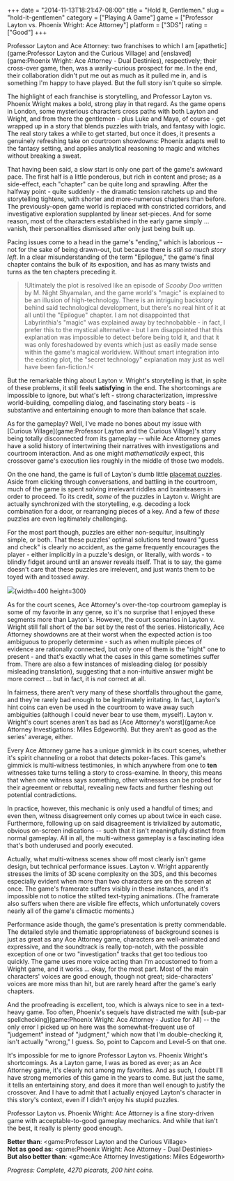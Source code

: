 +++
date = "2014-11-13T18:21:47-08:00"
title = "Hold It, Gentlemen."
slug = "hold-it-gentlemen"
category = ["Playing A Game"]
game = ["Professor Layton vs. Phoenix Wright: Ace Attorney"]
platform = ["3DS"]
rating = ["Good"]
+++

Professor Layton and Ace Attorney: two franchises to which I am [apathetic](game:Professor Layton and the Curious Village) and [enslaved](game:Phoenix Wright: Ace Attorney - Dual Destinies), respectively; their cross-over game, then, was a warily-curious prospect for me.  In the end, their collaboration didn't put me out as much as it pulled me in, and is something I'm happy to have played.  But the full story isn't quite so simple.

The highlight of each franchise is storytelling, and Professor Layton vs. Phoenix Wright makes a bold, strong play in that regard.  As the game opens in London, some mysterious characters cross paths with both Layton and Wright, and from there the gentlemen - plus Luke and Maya, of course - get wrapped up in a story that blends puzzles with trials, and fantasy with logic.  The real story takes a while to get started, but once it does, it presents a genuinely refreshing take on courtroom showdowns: Phoenix adapts well to the fantasy setting, and applies analytical reasoning to magic and witches without breaking a sweat.

That having been said, a slow start is only one part of the game's awkward pace.  The first half is a little ponderous, but rich in content and prose; as a side-effect, each "chapter" can be quite long and sprawling.  After the halfway point - quite suddenly - the dramatic tension ratchets up and the storytelling tightens, with shorter and more-numerous chapters than before.  The previously-open game world is replaced with constricted corridors, and investigative exploration supplanted by linear set-pieces.  And for some reason, most of the characters established in the early game simply ... vanish, their personalities dismissed after only just being built up.

Pacing issues come to a head in the game's "ending," which is laborious -- not for the sake of being drawn-out, but because there is <i>still so much story left</i>.  In a clear misunderstanding of the term "Epilogue," the game's final chapter contains the bulk of its exposition, and has as many twists and turns as the ten chapters preceding it.

>!Ultimately the plot is resolved like an episode of <i>Scooby Doo</i> written by M. Night Shyamalan, and the game world's "magic" is explained to be an illusion of high-technology.  There is an intriguing backstory behind said technological development, but there's no real hint of it at all until the "Epilogue" chapter.  I am not disappointed that Labyrinthia's "magic" was explained away by technobabble - in fact, I prefer this to the mystical alternative - but I am disappointed that this explanation was impossible to detect before being told it, and that it was only foreshadowed by events which just as easily made sense within the game's magical worldview.  Without smart integration into the existing plot, the "secret technology" explanation may just as well have been fan-fiction.!<

But the remarkable thing about Layton v. Wright's storytelling is that, in spite of these problems, it still feels <b>satisfying</b> in the end.  The shortcomings are impossible to ignore, but what's left - strong characterization, impressive world-building, compelling dialog, and fascinating story beats - is substantive and entertaining enough to more than balance that scale.

As for the gameplay?  Well, I've made no bones about my issue with [Curious Village](game:Professor Layton and the Curious Village)'s story being totally disconnected from its gameplay -- while Ace Attorney games have a solid history of intertwining their narratives with investigations and courtroom interaction.  And as one might <i>mathematically</i> expect, this crossover game's execution lies roughly in the middle of those two models.

On the one hand, the game is full of Layton's dumb little <a href="http://www.penny-arcade.com/comic/2008/02/13/">placemat puzzles</a>.  Aside from clicking through conversations, and battling in the courtroom, much of the game is spent solving irrelevant riddles and brainteasers in order to proceed.  To its credit, <i>some</i> of the puzzles in Layton v. Wright are actually synchronized with the storytelling, e.g. decoding a lock combination for a door, or rearranging pieces of a key.  And a few of <i>these</i> puzzles are even legitimately challenging.

For the most part though, puzzles are either non-sequitur, insultingly simple, or both.  That these puzzles' optimal solutions tend toward "guess and check" is clearly no accident, as the game frequently encourages the player - either implicitly in a puzzle's design, or literally, with words - to blindly fidget around until an answer reveals itself.  That is to say, the game doesn't care that these puzzles are irrelevent, and just wants them to be toyed with and tossed away.

![](%site.BaseURL%wp-content/uploads/2014/11/keepguessing.jpg){width=400 height=300}

As for the court scenes, Ace Attorney's over-the-top courtroom gameplay is some of my favorite in any genre, so it's no surprise that I enjoyed these segments more than Layton's.  However, the court scenarios in Layton v. Wright still fall short of the bar set by the rest of the series.  Historically, Ace Attorney showdowns are at their worst when the expected action is too ambiguous to properly determine - such as when multiple pieces of evidence are rationally connected, but only one of them is the "right" one to present - and that's exactly what the cases in this game sometimes suffer from.  There are also a few instances of misleading dialog (or possibly misleading translation), suggesting that a non-intuitive answer might be more correct ... but in fact, it is <i>not</i> correct at all.

In fairness, there aren't very many of these shortfalls throughout the game, and they're rarely bad enough to be legitimately irritating.  In fact, Layton's hint coins can even be used in the courtroom to wave away such ambiguities (although I could never bear to use them, myself).  Layton v. Wright's court scenes aren't as bad as [Ace Attorney's worst](game:Ace Attorney Investigations: Miles Edgeworth).  But they aren't as good as the series' average, either.

Every Ace Attorney game has a unique gimmick in its court scenes, whether it's spirit channeling or a robot that detects poker-faces.  This game's gimmick is multi-witness testimonies, in which anywhere from one to <b>ten</b> witnesses take turns telling a story to cross-examine.  In theory, this means that when one witness says something, other witnesses can be probed for their agreement or rebuttal, revealing new facts and further fleshing out potential contradictions.

In practice, however, this mechanic is only used a handful of times; and even then, witness disagreement only comes up about twice in each case.  Furthermore, following up on said disagreement is trivialized by automatic, obvious on-screen indications -- such that it isn't meaningfully distinct from normal gameplay.  All in all, the multi-witness gameplay is a fascinating idea that's both underused and poorly executed.

Actually, what multi-witness scenes show off most clearly isn't game design, but technical performance issues.  Layton v. Wright apparently stresses the limits of 3D scene complexity on the 3DS, and this becomes especially evident when more than two characters are on the screen at once.  The game's framerate suffers visibly in these instances, and it's impossible not to notice the stilted text-typing animations.  (The framerate also suffers when there are visible fire effects, which unfortunately covers nearly all of the game's climactic moments.)

Performance aside though, the game's presentation is pretty commendable.  The detailed style and thematic appropriateness of background scenes is just as great as any Ace Attorney game, characters are well-animated and expressive, and the soundtrack is really top-notch, with the possible exception of one or two "investigation" tracks that get too tedious too quickly.  The game uses more voice acting than I'm accustomed to from a Wright game, and it works ... okay, for the most part.  Most of the main characters' voices are good enough, though not great; side-characters' voices are more miss than hit, but are rarely heard after the game's early chapters.

And the proofreading is excellent, too, which is always nice to see in a text-heavy game.  Too often, Phoenix's sequels have distracted me with [sub-par spellchecking](game:Phoenix Wright: Ace Attorney - Justice for All) -- the only error I picked up on here was the somewhat-frequent use of "judgement" instead of "judgment," which now that I'm double-checking it, isn't actually "wrong," I guess.  So, point to Capcom and Level-5 on that one.

It's impossible for me to ignore Professor Layton vs. Phoenix Wright's shortcomings.  As a Layton game, I was as bored as ever; as an Ace Attorney game, it's clearly not among my favorites.  And as such, I doubt I'll have strong memories of this game in the years to come.  But just the same, it tells an entertaining story, and does it more than well enough to justify the crossover.  And I have to admit that I actually enjoyed Layton's character in this story's context, even if I didn't enjoy his stupid puzzles.

Professor Layton vs. Phoenix Wright: Ace Attorney is a fine story-driven game with acceptable-to-good gameplay mechanics.  And while that isn't the best, it really is plenty good enough.

<b>Better than</b>: <game:Professor Layton and the Curious Village>  
<b>Not as good as</b>: <game:Phoenix Wright: Ace Attorney - Dual Destinies>  
<b>But also better than</b>: <game:Ace Attorney Investigations: Miles Edgeworth>

<i>Progress: Complete, 4270 picarats, 200 hint coins.</i>
